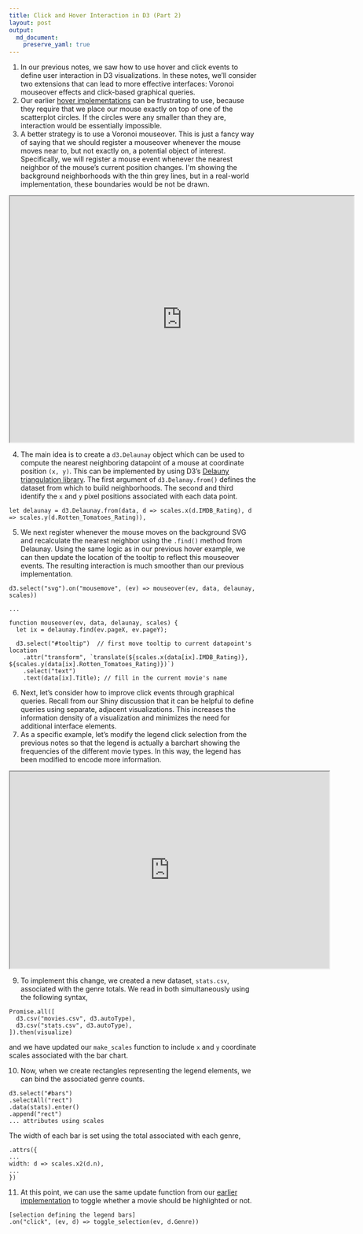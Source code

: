 ```yaml
---
title: Click and Hover Interaction in D3 (Part 2)
layout: post
output:
  md_document:
    preserve_yaml: true
---
```


1. In our previous notes, we saw how to use hover and click events to define
user interaction in D3 visualizations. In these notes, we’ll consider two
extensions that can lead to more effective interfaces: Voronoi mouseover effects
and click-based graphical queries.
2. Our earlier [hover implementations](https://krisrs1128.github.io/stat679_notes/2022/06/01/week6-2.html) can be frustrating to use, because they
require that we place our mouse exactly on top of one of the scatterplot
circles. If the circles were any smaller than they are, interaction would be
essentially impossible.
3. A better strategy is to use a Voronoi mouseover. This is just a fancy way of
saying that we should register a mouseover whenever the mouse moves near to, but
not exactly on, a potential object of interest. Specifically, we will register a
mouse event whenever the nearest neighbor of the mouse’s current position
changes. I'm showing the background neighborhoods with the thin grey lines, but
in a real-world implementation, these boundaries would be not be drawn.
<iframe src="https://krisrs1128.github.io/stat679_code/examples/week6/week6-2/imdb-voronoi.html" width=700 height=500></iframe>

4. The main idea is to create a `d3.Delaunay` object which can be used to
compute the nearest neighboring datapoint of a mouse at coordinate position `(x, y)`. This can be implemented by using D3’s [Delauny triangulation library](https://github.com/d3/d3-delaunay). The first argument of
`d3.Delanay.from()` defines the dataset from which to build neighborhoods. The
second and third identify the `x` and `y` pixel positions associated with each
data point.

  ```
  let delaunay = d3.Delaunay.from(data, d => scales.x(d.IMDB_Rating), d => scales.y(d.Rotten_Tomatoes_Rating)),
  ```

5. We next register whenever the mouse moves on the background SVG and
recalculate the nearest neighbor using the `.find()` method from Delaunay. Using
the same logic as in our previous hover example, we can then update the location
of the tooltip to reflect this mouseover events. The resulting interaction is
much smoother than our previous implementation.

```
d3.select("svg").on("mousemove", (ev) => mouseover(ev, data, delaunay, scales))

...

function mouseover(ev, data, delaunay, scales) {
  let ix = delaunay.find(ev.pageX, ev.pageY);

  d3.select("#tooltip")  // first move tooltip to current datapoint's location
    .attr("transform", `translate(${scales.x(data[ix].IMDB_Rating)}, ${scales.y(data[ix].Rotten_Tomatoes_Rating)})`)
    .select("text")
    .text(data[ix].Title); // fill in the current movie's name
```

6. Next, let’s consider how to improve click events through graphical queries.
Recall from our Shiny discussion that it can be helpful to define queries using
separate, adjacent visualizations. This increases the information density of a
visualization and minimizes the need for additional interface elements.
7. As a specific example, let’s modify the legend click selection from the
previous notes so that the legend is actually a barchart showing the frequencies
of the different movie types. In this way, the legend has been modified to
encode more information.

<iframe src="https://krisrs1128.github.io/stat679_code/examples/week6/week6-3/imdb-linked.html" width=650 height=400></iframe>

9. To implement this change, we created a new dataset, `stats.csv`, associated
with the genre totals. We read in both simultaneously using the following syntax,
  ```
Promise.all([
    d3.csv("movies.csv", d3.autoType),
    d3.csv("stats.csv", d3.autoType),
]).then(visualize)
  ```
  and we have updated our `make_scales` function to include `x` and `y`
  coordinate scales associated with the bar chart.

10.	Now, when we create rectangles representing the legend elements, we can bind
the associated genre counts.
  ```
d3.select("#bars")
  .selectAll("rect")
  .data(stats).enter()
  .append("rect")
  ... attributes using scales
  ```
  The width of each bar is set using the total associated with each genre,
  ```
.attrs({
  ...
  width: d => scales.x2(d.n),
  ...
})
  ```

11. At this point, we can use the same update function from our [earlier implementation](https://github.com/krisrs1128/stat679_code/blob/main/examples/week6/week6-3/imdb-legend-click.js) to toggle whether a movie should be highlighted or not.

  ```
  [selection defining the legend bars]
  .on("click", (ev, d) => toggle_selection(ev, d.Genre))
  ```
